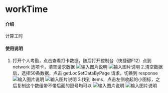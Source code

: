 # workTime

#### 介绍
计算工时


#### 使用说明

1.  打开个人考勤，点击查看打卡数据，随后打开控制台（快捷键F12）点到 network 选项卡，清空请求数据
![输入图片说明](https://foruda.gitee.com/images/1711614780301895326/9c11fc4b_10888693.png "屏幕截图")
![输入图片说明](https://foruda.gitee.com/images/1711614915826357888/3812038f_10888693.png "屏幕截图")
2.清空数据后，选择50条数据，点击 getLocSetDataByPage 请求，切换到 response
![输入图片说明](https://foruda.gitee.com/images/1711614969130527928/dc35a170_10888693.png "屏幕截图")
![输入图片说明](https://foruda.gitee.com/images/1711615026549164653/9f871844_10888693.png "屏幕截图")
3.找到 items，点击左侧收起的小图标，之后复制这个数组带不带后面的逗号均可以
![输入图片说明](https://foruda.gitee.com/images/1711615092070250659/a95d1b2c_10888693.png "屏幕截图")
![输入图片说明](https://foruda.gitee.com/images/1711615148303292328/279ba83a_10888693.png "屏幕截图")